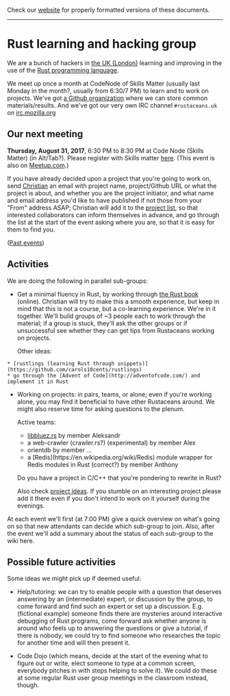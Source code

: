 Check our [website](http://rustaceans.uk/) for
properly formatted versions of these documents.

---

# Rust learning and hacking group

We are a bunch of hackers in [the UK (London)](Location.md) learning and
improving in the use of the [Rust programming
language](https://www.rust-lang.org/).

We meet up once a month at CodeNode of Skills Matter (usually last
Monday in the month?, usually from 6:30/7 PM) to learn and to work on
projects. We've got [a Github organization](Github.md) where we can
store common materials/results. And we've got our very own IRC channel `#rustaceans.uk` on [irc.mozilla.org](https://wiki.mozilla.org/IRC)


## Our next meeting

**Thursday, August 31, 2017**, 6:30 PM to 8:30 PM at Code Node (Skills Matter) (in Alt/Tab?). Please register with Skills matter [here](https://skillsmatter.com/meetups/9882-rust-learning-and-hacking-evening-2). (This event is also on [Meetup.com](https://www.meetup.com/Rust-London-User-Group/events/242378000/).)

If you have already decided upon a project that you're going to work on, send [Christian](mailto:chrjae@gmail.com) an email with project name, project/Github URL or what the project is about, and whether you are the project initiator, and what name and email address you'd like to have published if not those from your "From" address ASAP; Christian will add it to the [project list](Projects.md), so that interested collaborators can inform themselves in advance, and go through the list at the start of the event asking where you are, so that it is easy for them to find you.

([Past events](past_events/index.md))

## Activities

We are doing the following in parallel sub-groups:

 *   Get a minimal fluency in Rust, by working through [the Rust
     book](http://doc.rust-lang.org/book/) (online). Christian will try
     to make this a smooth experience, but keep in mind that this is not
     a course, but a co-learning experience. We're in it together. We'll
     build groups of ~3 people each to work through the material; if a
     group is stuck, they'll ask the other groups or if unsuccessful see
     whether they can get tips from Rustaceans working on projects.

     Other ideas:

    * [rustlings (learning Rust through snippets)](https://github.com/carols10cents/rustlings)
    * go through the [Advent of Code](http://adventofcode.com/) and implement it in Rust

 *  Working on projects: in pairs, teams, or alone; even if you're
    working alone, you may find it beneficial to have other Rustaceans
    around. We might also reserve time for asking questions to the
    plenum.

    Active teams:

    * [libbluez.rs](http://github.com/khvzak/libbluez-rs) by member
      Aleksandr
    * a web-crawler (crawler.rs?) <!--(url XXX)--> (experimental) by member Alex
    * orientdb by member ...<!--XXX-->
    * <!--XXX project name and URL?-->a [Redis](https://en.wikipedia.org/wiki/Redis) module
      wrapper for Redis modules in Rust (correct?) by member Anthony

    Do you have a project in C/C++ that you're pondering to rewrite in Rust?

    Also check [project ideas](Project_ideas.md). If you stumble on
    an interesting project please add it there even if you don't
    intend to work on it yourself during the evenings.

At each event we'll first (at 7:00 PM) give a quick overview on what's
going on so that new attendants can decide which sub-group to
join. Also, after the event we'll add a summary about the status of
each sub-group to the wiki here.


## Possible future activities

Some ideas we might pick up if deemed useful:

  * Help/tutoring: we can try to enable people with a question that
    deserves answering by an (intermediate) expert, or discussion by
    the group, to come forward and find such an expert or set up a
    discussion. E.g. (fictional example) someone finds there are
    mysteries around interactive debugging of Rust programs, come
    forward ask whether anyone is around who feels up to answering the
    questions or give a tutorial, if there is nobody, we could try to
    find someone who researches the topic for another time and will
    then present it.

  * Code Dojo (which means, decide at the start of the evening what to
    figure out or write, elect someone to type at a common screen,
    everybody pitches in with steps helping to solve it). We could do
    these at some regular Rust user group meetings in the classroom
    instead, though.

